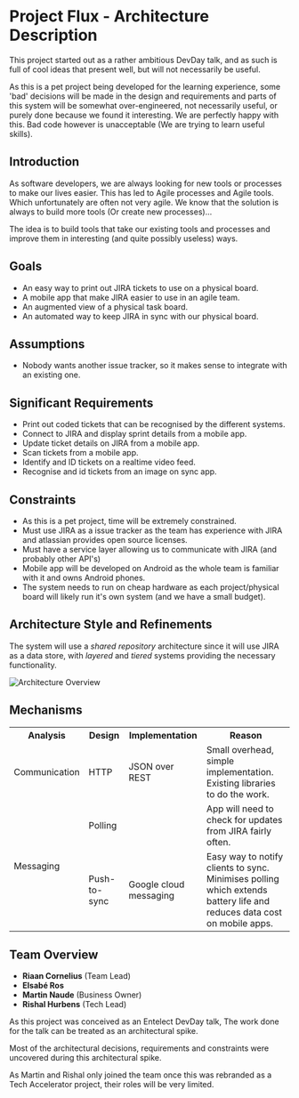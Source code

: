 # Project Flux - Architecture Description

This project started out as a rather ambitious DevDay talk, and as such is full of cool ideas that present well, but will not necessarily be useful.

As this is a pet project being developed for the learning experience, some 'bad' decisions will be made in the design and requirements and parts of this system will be somewhat over-engineered, not necessarily useful, or purely done because we found it interesting. We are perfectly happy with this. Bad code however is unacceptable (We are trying to learn useful skills).

## Introduction

As software developers, we are always looking for new tools or processes to make our lives easier. This has led to Agile processes and Agile tools. Which unfortunately are often not very agile. We know that the solution is always to build more tools (Or create new processes)...

The idea is to build tools that take our existing tools and processes and improve them in interesting (and quite possibly useless) ways.

## Goals

* An easy way to print out JIRA tickets to use on a physical board.
* A mobile app that make JIRA easier to use in an agile team.
* An augmented view of a physical task board.
* An automated way to keep JIRA in sync with our physical board.

## Assumptions

* Nobody wants another issue tracker, so it makes sense to integrate with an existing one.

## Significant Requirements

* Print out coded tickets that can be recognised by the different systems.
* Connect to JIRA and display sprint details from a mobile app.
* Update ticket details on JIRA from a mobile app.
* Scan tickets from a mobile app.
* Identify and ID tickets on a realtime video feed.
* Recognise and id tickets from an image on sync app.

## Constraints

* As this is a pet project, time will be extremely constrained. 
* Must use JIRA as a issue tracker as the team has experience with JIRA and atlassian provides open source licenses.
* Must have a service layer allowing us to communicate with JIRA (and probably other API's)
* Mobile app will be developed on Android as the whole team is familiar with it and owns Android phones.
* The system needs to run on cheap hardware as each project/physical board will likely run it's own system (and we have a small budget).

## Architecture Style and Refinements

The system will use a *shared repository* architecture since it will use JIRA as a data store, with *layered* and *tiered* systems providing the necessary functionality.

![Architecture Overview](https://raw.githubusercontent.com/riaancornelius/Flux/master/doc/Overview.png)

## Mechanisms

<table>
<tr>
<th>Analysis</th>
<th>Design</th>
<th>Implementation</th>
<th>Reason</th>
</tr>
<tr>
<td>Communication</td>
<td>HTTP</td>
<td>JSON over REST</td>
<td>Small overhead, simple implementation. Existing libraries to do the work.</td>
</tr>
<tr>
<td rowspan=2>Messaging</td>
<td>Polling</td>
<td></td>
<td>App will need to check for updates from JIRA fairly often.</td>
</tr>
<tr>
<td>Push-to-sync</td>
<td>Google cloud messaging</td>
<td>Easy way to notify clients to sync. Minimises polling which extends battery life and reduces data cost on mobile apps.</td>
</tr>
</table>

## Team Overview

* **Riaan Cornelius** (Team Lead)
* **Elsabé Ros**
* **Martin Naude** (Business Owner)
* **Rishal Hurbens** (Tech Lead)

As this project was conceived as an Entelect DevDay talk, The work done for the talk can be treated as an architectural spike.

Most of the architectural decisions, requirements and constraints were uncovered during this architectural spike.

As Martin and Rishal only joined the team once this was rebranded as a Tech Accelerator project, their roles will be very limited. 